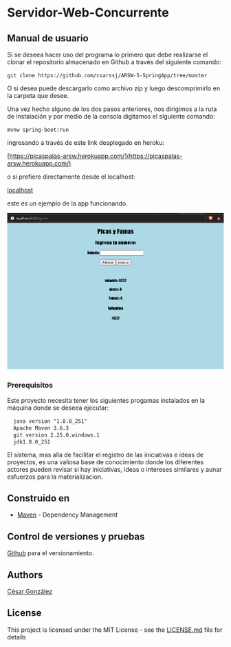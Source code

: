 #  Servidor-Web-Concurrente
## Manual de usuario

Si se deseea hacer uso del programa lo primero que debe realizarse el clonar el repositorio almacenado en Github a través del siguiente comando:

```
git clone https://github.com/csarssj/ARSW-5-SpringApp/tree/master

```
O si desea puede descargarlo como archivo zip y luego descomprimirlo en la carpeta que desee.

Una vez hecho alguno de los dos pasos anteriores, nos dirigimos a la ruta de instalación y por medio de la consola digitamos el siguiente comando:

```
mvnw spring-boot:run
```
ingresando a través de este link desplegado en heroku:

[https://picaspalas-arsw.herokuapp.com/](https://picaspalas-arsw.herokuapp.com/)

o si prefiere directamente desde el localhost:

[localhost](http://localhost:8080)

este es un ejemplo de la app funcionando.

![image](https://github.com/csarssj/PicasYFamas/blob/master/img/prueba.png)

### Prerequisitos

Este proyecto necesita tener los siguientes progamas instalados en la máquina donde se deseea ejecutar:

```
  java version "1.8.0_251"
  Apache Maven 3.6.3
  git version 2.25.0.windows.1
  jdk1.8.0_251
```

El sistema, mas alla de facilitar el registro de las iniciativas e ideas de proyectos, es una valiosa base de conocimiento donde los diferentes actores pueden revisar si hay iniciativas, ideas o intereses similares y aunar esfuerzos para la materializacion.



## Construido en

* [Maven](https://maven.apache.org/) - Dependency Management


## Control de versiones y pruebas 

[Github](https://github.com/) para el versionamiento.

## Authors

[César González](https://github.com/csarssj) 

## License

This project is licensed under the MIT License - see the [LICENSE.md](LICENSE.md) file for details
